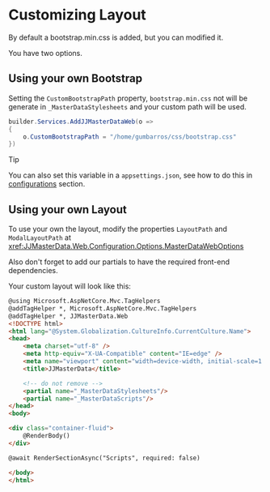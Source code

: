 # Customizing Layout

By default a bootstrap.min.css is added, but you can modified it.<br>

You have two options.

## Using your own Bootstrap

Setting the `CustomBootstrapPath` property, `bootstrap.min.css` not will be generate in `_MasterDataStylesheets` and your custom path will be used.
```cs
builder.Services.AddJJMasterDataWeb(o =>
{
    o.CustomBootstrapPath = "/home/gumbarros/css/bootstrap.css"
})
```
> [!TIP]
> You can also set this variable in a `appsettings.json`, see how to do this in [configurations](configurations.md) section.

## Using your own Layout

To use your own the layout, modify the properties `LayoutPath` and `ModalLayoutPath` at <xref:JJMasterData.Web.Configuration.Options.MasterDataWebOptions>

Also don't forget to add our partials to have the required front-end dependencies.

Your custom layout will look like this:
```html
@using Microsoft.AspNetCore.Mvc.TagHelpers
@addTagHelper *, Microsoft.AspNetCore.Mvc.TagHelpers
@addTagHelper *, JJMasterData.Web
<!DOCTYPE html>
<html lang="@System.Globalization.CultureInfo.CurrentCulture.Name">
<head>
    <meta charset="utf-8" />
    <meta http-equiv="X-UA-Compatible" content="IE=edge" />
    <meta name="viewport" content="width=device-width, initial-scale=1.0" />
    <title>JJMasterData</title>

    <!-- do not remove -->
    <partial name="_MasterDataStylesheets"/>
    <partial name="_MasterDataScripts"/>
</head>
<body>

<div class="container-fluid">
    @RenderBody()
</div>

@await RenderSectionAsync("Scripts", required: false)

</body>
</html>
```